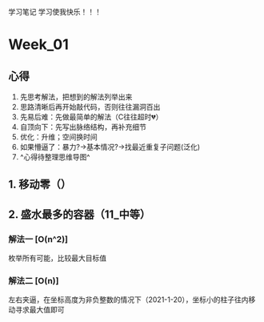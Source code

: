 学习笔记
学习使我快乐！！！

# Week_01

## 心得

1. 先思考解法，把想到的解法列举出来
2. 思路清晰后再开始敲代码，否则往往漏洞百出
3. 先易后难：先做最简单的解法（C往往超时💔）
4. 自顶向下：先写出脉络结构，再补充细节
5. 优化：升维；空间换时间
6. 如果懵逼了：暴力?->基本情况?->找最近重复子问题(泛化)
7. ^心得待整理思维导图^

## 1. 移动零（）



## 2. 盛水最多的容器（11_中等）

### 解法一 [O(n^2)]

枚举所有可能，比较最大目标值

### 解法二 [O(n)]

左右夹逼，在坐标高度为非负整数的情况下（2021-1-20），坐标小的柱子往内移动寻求最大值即可